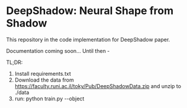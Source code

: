 # DeepShadow: Neural Shape from Shadow
This repository in the code implementation for DeepShadow paper.


Documentation coming soon...
Until then - 

TL;DR:
1. Install requirements.txt
2. Download the data from https://faculty.runi.ac.il/toky/Pub/DeepShadowData.zip and unzip to ./data 
3. run: python train.py --object <object name>
